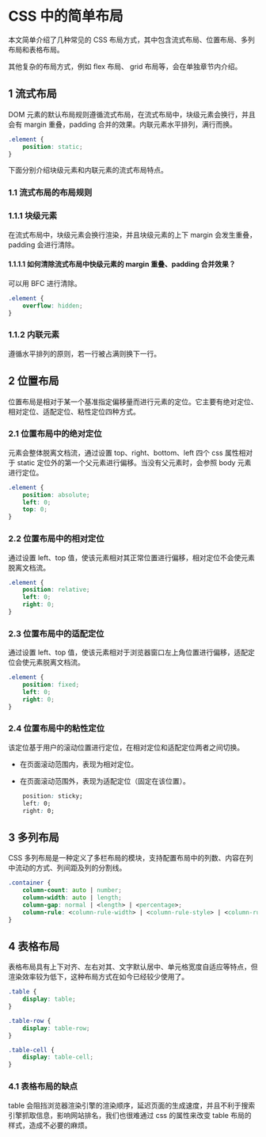 # CSS 中的简单布局

本文简单介绍了几种常见的 CSS 布局方式，其中包含流式布局、位置布局、多列布局和表格布局。

其他复杂的布局方式，例如 flex 布局、 grid 布局等，会在单独章节内介绍。

## 1 流式布局

DOM 元素的默认布局规则遵循流式布局，在流式布局中，块级元素会换行，并且会有 margin 重叠，padding 合并的效果。内联元素水平排列，满行而换。

```css
.element {
    position: static;
}
```

下面分别介绍块级元素和内联元素的流式布局特点。

### 1.1 流式布局的布局规则

### 1.1.1 块级元素

在流式布局中，块级元素会换行渲染，并且块级元素的上下 margin 会发生重叠，padding 会进行清除。

#### 1.1.1.1 如何清除流式布局中快级元素的 margin 重叠、padding 合并效果？

可以用 BFC 进行清除。

```css
.element {
    overflow: hidden;
}
```

### 1.1.2 内联元素

遵循水平排列的原则，若一行被占满则换下一行。

## 2 位置布局

位置布局是相对于某一个基准指定偏移量而进行元素的定位。它主要有绝对定位、相对定位、适配定位、粘性定位四种方式。

### 2.1 位置布局中的绝对定位

元素会整体脱离文档流，通过设置 top、right、bottom、left 四个 css 属性相对于 static 定位外的第一个父元素进行偏移。当没有父元素时，会参照 body 元素进行定位。

```css
.element {
    position: absolute;
    left: 0;
    top: 0;
} 
```

### 2.2 位置布局中的相对定位

通过设置 left、top 值，使该元素相对其正常位置进行偏移，相对定位不会使元素脱离文档流。

```css
.element {
    position: relative;
    left: 0;
    right: 0;
}
```

### 2.3 位置布局中的适配定位

通过设置 left、top 值，使该元素相对于浏览器窗口左上角位置进行偏移，适配定位会使元素脱离文档流。

```css
.element {
    position: fixed;
    left: 0;
    right: 0;
}
```

### 2.4 位置布局中的粘性定位

该定位基于用户的滚动位置进行定位，在相对定位和适配定位两者之间切换。

- 在页面滚动范围内，表现为相对定位。

- 在页面滚动范围外，表现为适配定位（固定在该位置）。

```css
    position: sticky;
    left: 0;
    right: 0;
```

## 3 多列布局

CSS 多列布局是一种定义了多栏布局的模块，支持配置布局中的列数、内容在列中流动的方式、列间距及列的分割线。

```css
.container {
    column-count: auto | number;
    column-width: auto | length;
    column-gap: normal | <length> | <percentage>;
    column-rule: <column-rule-width> | <column-rule-style> | <column-rule-color>;
}
```

## 4 表格布局

表格布局具有上下对齐、左右对其、文字默认居中、单元格宽度自适应等特点，但渲染效率较为低下，这种布局方式在如今已经较少使用了。

```css
.table {
    display: table;
} 

.table-row {
    display: table-row;
}

.table-cell {
    display: table-cell;
}
```

### 4.1 表格布局的缺点

table 会阻挡浏览器渲染引擎的渲染顺序，延迟页面的生成速度，并且不利于搜索引擎抓取信息，影响网站排名，我们也很难通过 css 的属性来改变 table 布局的样式，造成不必要的麻烦。